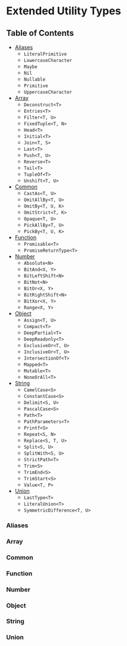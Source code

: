 # Extended Utility Types

## Table of Contents

- [Aliases](###Aliases)
  - `LiteralPrimitive`
  - `LowercaseCharacter`
  - `Maybe`
  - `Nil`
  - `Nullable`
  - `Primitive`
  - `UppercaseCharacter`
- [Array](###Array)
  - `Deconstruct<T>`
  - `Entries<T>`
  - `Filter<T, U>`
  - `FixedTuple<T, N>`
  - `Head<T>`
  - `Initial<T>`
  - `Join<T, S>`
  - `Last<T>`
  - `Push<T, U>`
  - `Reverse<T>`
  - `Tail<T>`
  - `TupleOf<T>`
  - `Unshift<T, U>`
- [Common](###Common)
  - `CastAs<T, U>`
  - `OmitAllBy<T, U>`
  - `OmitBy<T, U, K>`
  - `OmitStrict<T, K>`
  - `Opaque<T, U>`
  - `PickAllBy<T, U>`
  - `PickBy<T, U, K>`
- [Function](###Function)
  - `Promisable<T>`
  - `PromiseReturnType<T>`
- [Number](###Number)
  - `Absolute<N>`
  - `BitAnd<X, Y>`
  - `BitLeftShift<N>`
  - `BitNot<N>`
  - `BitOr<X, Y>`
  - `BitRightShift<N>`
  - `BitXor<X, Y>`
  - `Range<X, Y>`
- [Object](###Object)
  - `Assign<T, U>`
  - `Compact<T>`
  - `DeepPartial<T>`
  - `DeepReadonly<T>`
  - `ExclusiveOr<T, U>`
  - `InclusiveOr<T, U>`
  - `IntersectionOf<T>`
  - `Mapped<T>`
  - `Mutable<T>`
  - `NoneOrAll<T>`
- [String](###String)
  - `CamelCase<S>`
  - `ConstantCase<S>`
  - `Delimit<S, U>`
  - `PascalCase<S>`
  - `Path<T>`
  - `PathParameters<T>`
  - `Printf<S>`
  - `Repeat<S, N>`
  - `Replace<S, T, U>`
  - `Split<S, U>`
  - `SplitWith<S, U>`
  - `StrictPath<T>`
  - `Trim<S>`
  - `TrimEnd<S>`
  - `TrimStart<S>`
  - `Value<T, P>`
- [Union](###Union)
  - `LastType<T>`
  - `LiteralUnion<T>`
  - `SymmetricDifference<T, U>`

### Aliases

### Array

### Common

### Function

### Number

### Object

### String

### Union

